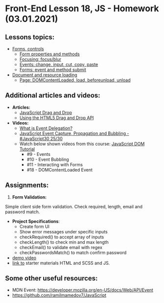 # Front-End Lesson 18, JS - Homework (03.01.2021)

## Lessons topics:

- [Forms, controls](https://javascript.info/forms-controls)
  - [Form properties and methods](https://javascript.info/form-elements)
  - [Focusing: focus/blur](https://javascript.info/focus-blur)
  - [Events: change, input, cut, copy, paste](https://javascript.info/events-change-input)
  - [Forms: event and method submit](https://javascript.info/forms-submit)
- [Document and resource loading](https://javascript.info/loading)
  - [Page: DOMContentLoaded, load, beforeunload, unload](https://javascript.info/onload-ondomcontentloaded)


## Additional articles and videos:

- **Articles:**
  - [JavaScript Drag and Drop](https://www.javascripttutorial.net/web-apis/javascript-drag-and-drop/)
  - [Using the HTML5 Drag and Drop API](https://web.dev/drag-and-drop/)
- **Videos:**
  - [What is Event Delegation?](https://youtu.be/pKzf80F3O0U)
  - [JavaScript Event Capture, Propagation and Bubbling - #JavaScript30 25/30](https://youtu.be/F1anRyL37lE?list=PLu8EoSxDXHP6CGK4YVJhL_VWetA865GOH)
  - Watch below shown videos from this course: [JavaScript DOM Tutorial](https://youtube.com/playlist?list=PL4cUxeGkcC9gfoKa5la9dsdCNpuey2s-V)
    - #9 - Events
    - #10 - Event Bubbling
    - #11 - Interacting with Forms
    - #18 - DOMContentLoaded Event

## Assignments:

1. **Form Validation:**

Simple client side form validation. Check required, length, email and password match.

- **Project Specifications**:
  - Create form UI
  - Show error messages under specific inputs
  - checkRequired() to accept array of inputs
  - checkLength() to check min and max length
  - checkEmail() to validate email with regex
  - checkPasswordsMatch() to match confirm password
- [demo video](https://user-images.githubusercontent.com/74110914/103479626-6a884900-4de8-11eb-9304-b3f0d5433952.mov)
- [link to](https://github.com/codeacademyprogramming/p509-03.01.2021/starter) starter materials HTML and SCSS and JS.


## Some other useful resources:

- MDN Event: https://developer.mozilla.org/en-US/docs/Web/API/Event
- https://github.com/ramilmamedov7/JavaScript
